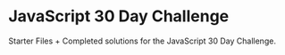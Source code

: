 # JavaScript 30 Day Challenge
Starter Files + Completed solutions for the JavaScript 30 Day Challenge.
